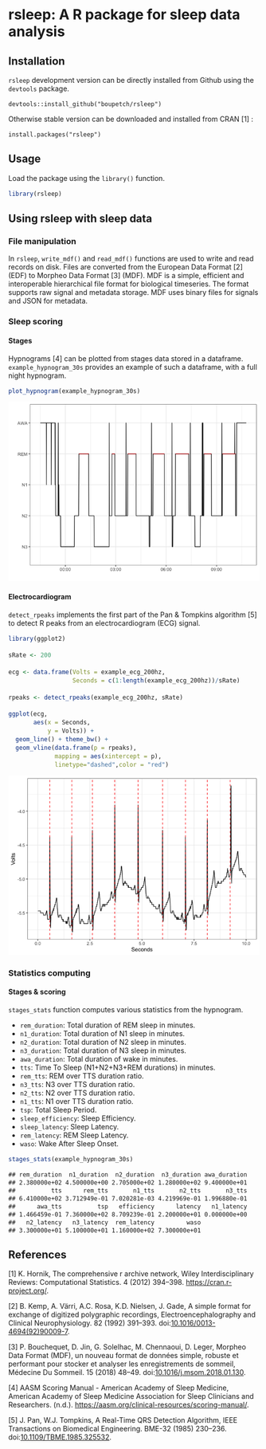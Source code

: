 rsleep: A R package for sleep data analysis
================

## Installation

`rsleep` development version can be directly installed from Github using
the `devtools` package.

    devtools::install_github("boupetch/rsleep")

Otherwise stable version can be downloaded and installed from CRAN \[1\]
:

    install.packages("rsleep")

## Usage

Load the package using the `library()` function.

``` r
library(rsleep)
```

## Using rsleep with sleep data

### File manipulation

In `rsleep`, `write_mdf()` and `read_mdf()` functions are used to write
and read records on disk. Files are converted from the European Data
Format \[2\] (EDF) to Morpheo Data Format \[3\] (MDF). MDF is a simple,
efficient and interoperable hierarchical file format for biological
timeseries. The format supports raw signal and metadata storage. MDF
uses binary files for signals and JSON for metadata.

### Sleep scoring

#### Stages

Hypnograms \[4\] can be plotted from stages data stored in a dataframe.
`example_hypnogram_30s` provides an example of such a dataframe, with a
full night hypnogram.

``` r
plot_hypnogram(example_hypnogram_30s)
```

![](README_files/figure-gfm/plot_hypnogram-1.png)<!-- -->

#### Electrocardiogram

`detect_rpeaks` implements the first part of the Pan & Tompkins
algorithm \[5\] to detect R peaks from an electrocardiogram (ECG)
signal.

``` r
library(ggplot2)

sRate <- 200

ecg <- data.frame(Volts = example_ecg_200hz,
                  Seconds = c(1:length(example_ecg_200hz))/sRate)

rpeaks <- detect_rpeaks(example_ecg_200hz, sRate)

ggplot(ecg,
       aes(x = Seconds,
           y = Volts)) +
  geom_line() + theme_bw() +
  geom_vline(data.frame(p = rpeaks),
             mapping = aes(xintercept = p),
             linetype="dashed",color = "red")
```

![](README_files/figure-gfm/detect_rpeaks-1.png)<!-- -->

### Statistics computing

#### Stages & scoring

`stages_stats` function computes various statistics from the hypnogram.

  - `rem_duration`: Total duration of REM sleep in minutes.
  - `n1_duration`: Total duration of N1 sleep in minutes.
  - `n2_duration`: Total duration of N2 sleep in minutes.
  - `n3_duration`: Total duration of N3 sleep in minutes.
  - `awa_duration`: Total duration of wake in minutes.
  - `tts`: Time To Sleep (N1+N2+N3+REM durations) in minutes.
  - `rem_tts`: REM over TTS duration ratio.
  - `n3_tts`: N3 over TTS duration ratio.
  - `n2_tts`: N2 over TTS duration ratio.
  - `n1_tts`: N1 over TTS duration ratio.
  - `tsp`: Total Sleep Period.
  - `sleep_efficiency`: Sleep Efficiency.
  - `sleep_latency`: Sleep Latency.
  - `rem_latency`: REM Sleep Latency.
  - `waso`: Wake After Sleep Onset.

<!-- end list -->

``` r
stages_stats(example_hypnogram_30s)
```

    ## rem_duration  n1_duration  n2_duration  n3_duration awa_duration 
    ## 2.380000e+02 4.500000e+00 2.705000e+02 1.280000e+02 9.400000e+01 
    ##          tts      rem_tts       n1_tts       n2_tts       n3_tts 
    ## 6.410000e+02 3.712949e-01 7.020281e-03 4.219969e-01 1.996880e-01 
    ##      awa_tts          tsp   efficiency      latency   n1_latency 
    ## 1.466459e-01 7.360000e+02 8.709239e-01 2.200000e+01 0.000000e+00 
    ##   n2_latency   n3_latency  rem_latency         waso 
    ## 3.300000e+01 5.100000e+01 1.160000e+02 7.300000e+01

## References

<div id="refs" class="references">

<div id="ref-hornik2012comprehensive">

\[1\] K. Hornik, The comprehensive r archive network, Wiley
Interdisciplinary Reviews: Computational Statistics. 4 (2012) 394–398.
<https://cran.r-project.org/>.

</div>

<div id="ref-kempSimpleFormatExchange1992">

\[2\] B. Kemp, A. Värri, A.C. Rosa, K.D. Nielsen, J. Gade, A simple
format for exchange of digitized polygraphic recordings,
Electroencephalography and Clinical Neurophysiology. 82 (1992) 391–393.
doi:[10.1016/0013-4694(92)90009-7](https://doi.org/10.1016/0013-4694\(92\)90009-7).

</div>

<div id="ref-bouchequetMorpheoDataFormat2018a">

\[3\] P. Bouchequet, D. Jin, G. Solelhac, M. Chennaoui, D. Leger,
Morpheo Data Format (MDF), un nouveau format de données simple, robuste
et performant pour stocker et analyser les enregistrements de sommeil,
Médecine Du Sommeil. 15 (2018) 48–49.
doi:[10.1016/j.msom.2018.01.130](https://doi.org/10.1016/j.msom.2018.01.130).

</div>

<div id="ref-AASMScoringManual">

\[4\] AASM Scoring Manual - American Academy of Sleep Medicine, American
Academy of Sleep Medicine Association for Sleep Clinicians and
Researchers. (n.d.).
<https://aasm.org/clinical-resources/scoring-manual/>.

</div>

<div id="ref-panRealTimeQRSDetection1985">

\[5\] J. Pan, W.J. Tompkins, A Real-Time QRS Detection Algorithm, IEEE
Transactions on Biomedical Engineering. BME-32 (1985) 230–236.
doi:[10.1109/TBME.1985.325532](https://doi.org/10.1109/TBME.1985.325532).

</div>

</div>
